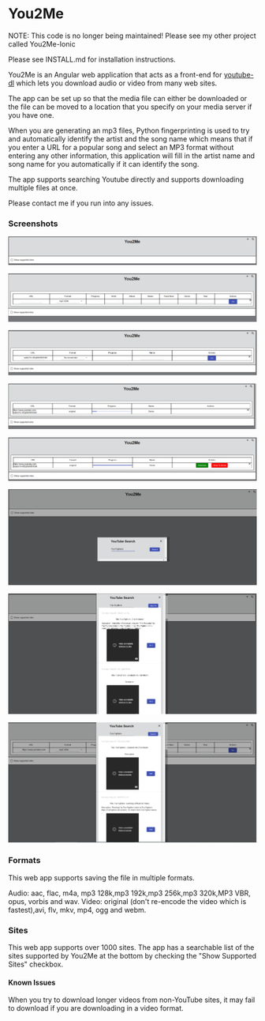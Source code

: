 # You2Me 

NOTE: This code is no longer being maintained! Please see my other project called You2Me-Ionic

Please see INSTALL.md for installation instructions.

 You2Me is an Angular web application that acts as a front-end for [youtube-dl](https://rg3.github.io/youtube-dl/) which lets you download audio or video from many web sites. 

The app can be set up so that the media file can either be downloaded or the file can be moved to a location that you specify on your media server if you have one. 

When you are generating an mp3 files, Python fingerprinting is used to try and automatically identify the artist and the song name which means that if you enter a URL for a popular song and select an MP3 format without entering any other information, this application will fill in the artist name and song name for you automatically if it can identify the song.

The app supports searching Youtube directly and supports downloading multiple files at once. 

Please contact me if you run into any issues.

### Screenshots

![Screenshot1](https://raw.githubusercontent.com/SegiH/You2Me/master/screenshots/Screenshot1.png)

![Screenshot2](https://raw.githubusercontent.com/SegiH/You2Me/master/screenshots/Screenshot2.png)

![Screenshot3](https://raw.githubusercontent.com/SegiH/You2Me/master/screenshots/Screenshot3.png)

![Screenshot4](https://raw.githubusercontent.com/SegiH/You2Me/master/screenshots/Screenshot4.png)

![Screenshot5](https://raw.githubusercontent.com/SegiH/You2Me/master/screenshots/Screenshot5.png)

![Screenshot6](https://raw.githubusercontent.com/SegiH/You2Me/master/screenshots/Screenshot6.png)

![Screenshot7](https://raw.githubusercontent.com/SegiH/You2Me/master/screenshots/Screenshot7.png)

![Screenshot8](https://raw.githubusercontent.com/SegiH/You2Me/master/screenshots/Screenshot8.png)


### Formats
This web app supports saving the file in multiple formats.

Audio: aac, flac, m4a, mp3 128k,mp3 192k,mp3 256k,mp3 320k,MP3 VBR, opus, vorbis and wav.
Video: original (don't re-encode the video which is fastest),avi, flv, mkv, mp4, ogg and webm.

### Sites
This web app supports over 1000 sites. The app has a searchable list of the sites supported by You2Me at 
the bottom by checking the "Show Supported Sites" checkbox.

#### Known Issues
When you try to download longer videos from non-YouTube sites, it may fail to download if you are downloading in a video format.
